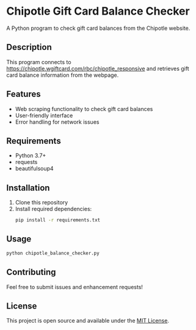 # Chipotle Gift Card Balance Checker

A Python program to check gift card balances from the Chipotle website.

## Description

This program connects to https://chipotle.wgiftcard.com/rbc/chipotle_responsive and retrieves gift card balance information from the webpage.

## Features

- Web scraping functionality to check gift card balances
- User-friendly interface
- Error handling for network issues

## Requirements

- Python 3.7+
- requests
- beautifulsoup4

## Installation

1. Clone this repository
2. Install required dependencies:
   ```bash
   pip install -r requirements.txt
   ```

## Usage

```bash
python chipotle_balance_checker.py
```

## Contributing

Feel free to submit issues and enhancement requests!

## License

This project is open source and available under the [MIT License](LICENSE).
